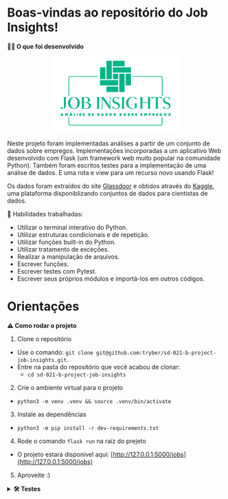 # Boas-vindas ao repositório do Job Insights!

<strong>👨‍💻 O que foi desenvolvido</strong><br />

  <p align="center">
    <img src="/.images/job.png" alt="Logo Aplicação" width="300"/>
  </p>
  
  Neste projeto foram implementadas análises a partir de um conjunto de dados sobre empregos. Implementações incorporadas a um aplicativo Web desenvolvido com Flask (um framework web muito popular na comunidade Python). Também foram escritos testes para a implementação de uma análise de dados. E uma rota e view para um recurso novo usando Flask!

Os dados foram extraídos do site [Glassdoor](https://www.glassdoor.com.br/) e obtidos através do [Kaggle](https://www.kaggle.com/atharvap329/glassdoor-data-science-job-data), uma plataforma disponiblizando conjuntos de dados para cientistas de dados.

🚵 Habilidades trabalhadas:

  <ul>
    <li>Utilizar o terminal interativo do Python.</li>
    <li>Utilizar estruturas condicionais e de repetição.</li>
    <li>Utilizar funções built-in do Python.</li>
    <li>Utilizar tratamento de exceções.</li>
    <li>Realizar a manipulação de arquivos.</li>
    <li>Escrever funções.</li>
    <li>Escrever testes com Pytest.</li>
    <li>Escrever seus próprios módulos e importá-los em outros códigos.</li>
  </ul>

# Orientações

<strong>⚠ Como rodar o projeto</strong><br />

1. Clone o repositório

- Use o comando: `git clone git@github.com:tryber/sd-021-b-project-job-insights.git`.
- Entre na pasta do repositório que você acabou de clonar:
  - `cd sd-021-b-project-job-insights`

2. Crie o ambiente virtual para o projeto

- `python3 -m venv .venv && source .venv/bin/activate`

3. Instale as dependências

- `python3 -m pip install -r dev-requirements.txt`

4. Rode o comando `flask run` na raíz do prejeto

- O projeto estará disponivel aqui: [http://127.0.0.1:5000/jobs](http://127.0.0.1:5000/jobs)

5. Aproveite :)

<details>
  <summary><strong>🛠 Testes</strong></summary><br />

Para executar os testes certifique-se de que você está com o ambiente virtual ativado.

<strong>Executar os testes</strong>

```bash
$ python3 -m pytest
```

O arquivo `pyproject.toml` já configura corretamente o pytest. Entretanto, caso você tenha problemas com isso e queira explicitamente uma saída completa, o comando é:

```bash
python3 -m pytest -s -vv
```

Caso precise executar apenas um arquivo de testes basta executar o comando:

```bash
python3 -m pytest tests/nomedoarquivo.py
```

Caso precise executar apenas uma função de testes basta executar o comando:

```bash
python3 -m pytest -k nome_da_func_de_tests
```

Se desejar que os testes parem de ser executados quando acontecer o primeiro erro, use o parâmetro `-x`

```bash
python3 -m pytest -x tests/test_jobs.py
```

Para executar um teste específico de um arquivo, basta executar o comando:

```bash
python3 -m pytest tests/nomedoarquivo.py::test_nome_do_teste
```

  <p align="center">
    <img src="/.images/sistema.png" alt="Tela Aplicação" width="800"/>
  </p>
